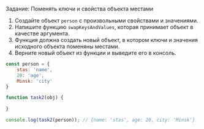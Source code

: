 Задание: Поменять ключи и свойства объекта местами

1. Создайте объект `person` с произвольными свойствами и значениями.
2. Напишите функцию `swapKeysAndValues`, которая принимает объект в качестве аргумента.
3. Функция должна создать новый объект, в котором ключи и значения исходного объекта поменяны местами.
4. Верните новый объект из функции и выведите его в консоль.

```js
const person = {
    stas: 'name',
    20: 'age',
    Minsk: 'city'
}

function task2(obj) {
  
}

console.log(task2(person)); // {name: 'stas', age: 20, city: 'Minsk'}
```
